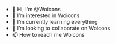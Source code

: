 - 👋 Hi, I’m @Woicons
- 👀 I’m interested in Woicons
- 🌱 I’m currently learning everything
- 💞️ I’m looking to collaborate on Woicons
- 📫 How to reach me Woicons

<!---
Woicons/Woicons is a ✨ special ✨ repository because its `README.md` (this file) appears on your GitHub profile.
You can click the Preview link to take a look at your changes.
--->
